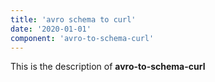 ```yaml
---
title: 'avro schema to curl'
date: '2020-01-01'
component: 'avro-to-schema-curl'
---
```

This is the description of **avro-to-schema-curl**